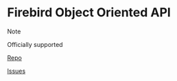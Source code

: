 # Firebird Object Oriented API

> [!NOTE]
> Officially supported

[Repo](https://github.com/FirebirdSQL/firebird/blob/master/src/include/firebird/IdlFbInterfaces.h)

[Issues](https://github.com/FirebirdSQL/firebird/issues?q=is%3Aopen+is%3Aissue+label%3A%22component%3A+api+%2F+client+library%22)

